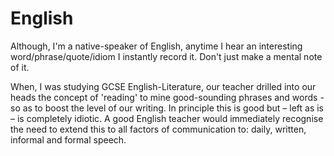# English

Although, I'm a native-speaker of English, anytime I hear an interesting word/phrase/quote/idiom I instantly record it. Don't just make a mental note of it.

When, I was studying GCSE English-Literature, our teacher drilled into our heads the concept of &apos;reading&apos; to mine good-sounding phrases and words - so as to boost the level of our writing. In principle this is good but &ndash; left as is &ndash; is completely idiotic. A good English teacher would immediately recognise the need to extend this to all factors of communication to: daily, written, informal and formal speech.

